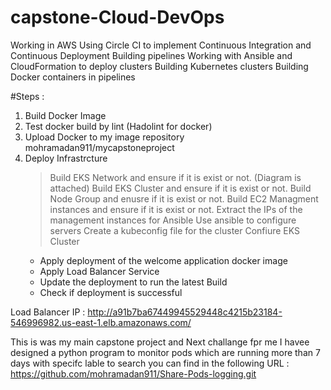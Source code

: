 # capstone-Cloud-DevOps
Working in AWS Using  Circle CI to implement Continuous Integration and Continuous Deployment Building pipelines Working with Ansible and CloudFormation to deploy clusters Building Kubernetes clusters Building Docker containers in pipelines

#Steps :
1. Build Docker Image
2. Test docker build by lint (Hadolint for docker)
3. Upload Docker to my image repository mohramadan911/mycapstoneproject
4. Deploy Infrastrcture
   > Build EKS Network and ensure if it is exist or not. (Diagram is attached)
   > Build EKS Cluster and ensure if it is exist or not.
   > Build Node Group and enusre if it is exist or not.
   > Build EC2 Managment instances and ensure if it is exist or not.
   > Extract the IPs of the management instances for Ansible
   > Use ansible to configure servers
   > Create a kubeconfig file for the cluster
   > Confiure EKS Cluster
      - Apply deployment of the welcome application docker image
      - Apply Load Balancer Service
      - Update the deployment to run the latest Build
      - Check if deployment is successful

Load Balancer IP :
http://a91b7ba67449945529448c4215b23184-546996982.us-east-1.elb.amazonaws.com/


This is was my main capstone project and Next challange fpr me I havee designed a python program to monitor pods which are running more than 7 days with specifc lable to search you can find in the following URL : https://github.com/mohramadan911/Share-Pods-logging.git 
